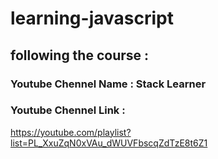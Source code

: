 # learning-javascript

## following the course :

### Youtube Chennel Name : Stack Learner

### Youtube Chennel Link :

https://youtube.com/playlist?list=PL_XxuZqN0xVAu_dWUVFbscqZdTzE8t6Z1
